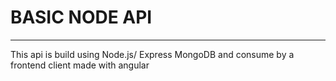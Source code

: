 # BASIC NODE API 
***
This api is build using  Node.js/ Express  MongoDB
and consume by a frontend client made with angular 
